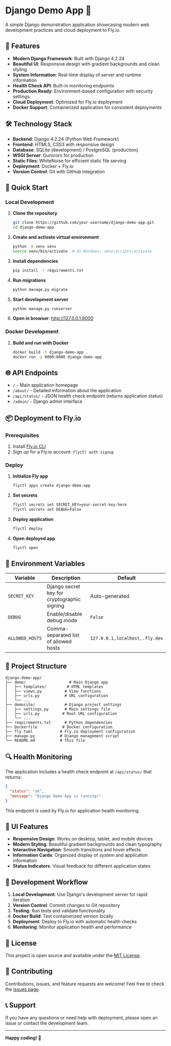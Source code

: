 # Django Demo App 🚀

A simple Django demonstration application showcasing modern web development practices and cloud deployment to Fly.io.

## 🌟 Features

- **Modern Django Framework**: Built with Django 4.2.24
- **Beautiful UI**: Responsive design with gradient backgrounds and clean styling
- **System Information**: Real-time display of server and runtime information
- **Health Check API**: Built-in monitoring endpoints
- **Production Ready**: Environment-based configuration with security settings
- **Cloud Deployment**: Optimized for Fly.io deployment
- **Docker Support**: Containerized application for consistent deployments

## 🛠️ Technology Stack

- **Backend**: Django 4.2.24 (Python Web Framework)
- **Frontend**: HTML5, CSS3 with responsive design
- **Database**: SQLite (development) / PostgreSQL (production)
- **WSGI Server**: Gunicorn for production
- **Static Files**: WhiteNoise for efficient static file serving
- **Deployment**: Docker + Fly.io
- **Version Control**: Git with GitHub integration

## 🚀 Quick Start

### Local Development

1. **Clone the repository**
   ```bash
   git clone https://github.com/your-username/django-demo-app.git
   cd django-demo-app
   ```

2. **Create and activate virtual environment**
   ```bash
   python -m venv venv
   source venv/bin/activate  # On Windows: venv\Scripts\activate
   ```

3. **Install dependencies**
   ```bash
   pip install -r requirements.txt
   ```

4. **Run migrations**
   ```bash
   python manage.py migrate
   ```

5. **Start development server**
   ```bash
   python manage.py runserver
   ```

6. **Open in browser**: http://127.0.0.1:8000

### Docker Development

1. **Build and run with Docker**
   ```bash
   docker build -t django-demo-app .
   docker run -p 8000:8000 django-demo-app
   ```

## 🌐 API Endpoints

- `/` - Main application homepage
- `/about/` - Detailed information about the application
- `/api/status/` - JSON health check endpoint (returns application status)
- `/admin/` - Django admin interface

## 📦 Deployment to Fly.io

### Prerequisites

1. Install [Fly.io CLI](https://fly.io/docs/hands-on/install-flyctl/)
2. Sign up for a Fly.io account: `flyctl auth signup`

### Deploy

1. **Initialize Fly app**
   ```bash
   flyctl apps create django-demo-app
   ```

2. **Set secrets**
   ```bash
   flyctl secrets set SECRET_KEY=your-secret-key-here
   flyctl secrets set DEBUG=False
   ```

3. **Deploy application**
   ```bash
   flyctl deploy
   ```

4. **Open deployed app**
   ```bash
   flyctl open
   ```

## 🔧 Environment Variables

| Variable | Description | Default |
|----------|-------------|---------|
| `SECRET_KEY` | Django secret key for cryptographic signing | Auto-generated |
| `DEBUG` | Enable/disable debug mode | `False` |
| `ALLOWED_HOSTS` | Comma-separated list of allowed hosts | `127.0.0.1,localhost,.fly.dev` |

## 📁 Project Structure

```
django-demo-app/
├── demo/                   # Main Django app
│   ├── templates/         # HTML templates
│   ├── views.py          # View functions
│   ├── urls.py           # URL configuration
│   └── ...
├── demosite/             # Django project settings
│   ├── settings.py       # Main settings file
│   ├── urls.py          # Root URL configuration
│   └── ...
├── requirements.txt      # Python dependencies
├── Dockerfile           # Docker configuration
├── fly.toml            # Fly.io deployment configuration
├── manage.py           # Django management script
└── README.md           # This file
```

## 🔍 Health Monitoring

The application includes a health check endpoint at `/api/status/` that returns:

```json
{
  "status": "ok",
  "message": "Django Demo App is running!"
}
```

This endpoint is used by Fly.io for application health monitoring.

## 🎨 UI Features

- **Responsive Design**: Works on desktop, tablet, and mobile devices
- **Modern Styling**: Beautiful gradient backgrounds and clean typography
- **Interactive Navigation**: Smooth transitions and hover effects
- **Information Cards**: Organized display of system and application information
- **Status Indicators**: Visual feedback for different application states

## 🚦 Development Workflow

1. **Local Development**: Use Django's development server for rapid iteration
2. **Version Control**: Commit changes to Git repository
3. **Testing**: Run tests and validate functionality
4. **Docker Build**: Test containerized version locally
5. **Deployment**: Deploy to Fly.io with automatic health checks
6. **Monitoring**: Monitor application health and performance

## 📝 License

This project is open source and available under the [MIT License](LICENSE).

## 🤝 Contributing

Contributions, issues, and feature requests are welcome! Feel free to check the [issues page](https://github.com/your-username/django-demo-app/issues).

## 📞 Support

If you have any questions or need help with deployment, please open an issue or contact the development team.

---

**Happy coding!** 🎉